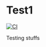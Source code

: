 # Test1

[![CI](https://github.com/ahsa445566/Test1/actions/workflows/ci.yml/badge.svg)](https://github.com/ahsa445566/Test1/actions/workflows/ci.yml)

Testing stuffs
